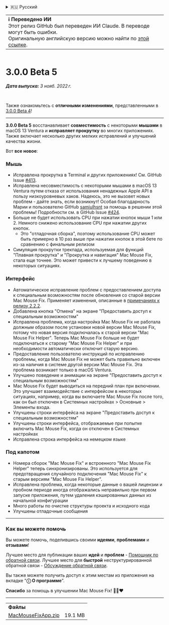 <details>
<summary>🇷🇺 Русский</summary>

[🇬🇧 English (GitHub)](https://github.com/noah-nuebling/mac-mouse-fix/releases/tag/3.0.0-Beta-5)\
[🇦🇩 Català](https://redirect.macmousefix.com/?target=mmf-release&tag=3.0.0-Beta-5&locale=ca)\
[🇩🇪 Deutsch](https://redirect.macmousefix.com/?target=mmf-release&tag=3.0.0-Beta-5&locale=de)\
[🇪🇸 Español](https://redirect.macmousefix.com/?target=mmf-release&tag=3.0.0-Beta-5&locale=es)\
[🇫🇷 Français](https://redirect.macmousefix.com/?target=mmf-release&tag=3.0.0-Beta-5&locale=fr)\
[🇮🇩 Indonesia](https://redirect.macmousefix.com/?target=mmf-release&tag=3.0.0-Beta-5&locale=id)\
[🇮🇹 Italiano](https://redirect.macmousefix.com/?target=mmf-release&tag=3.0.0-Beta-5&locale=it)\
[🇭🇺 Magyar](https://redirect.macmousefix.com/?target=mmf-release&tag=3.0.0-Beta-5&locale=hu)\
[🇳🇱 Nederlands](https://redirect.macmousefix.com/?target=mmf-release&tag=3.0.0-Beta-5&locale=nl)\
[🇵🇱 Polski](https://redirect.macmousefix.com/?target=mmf-release&tag=3.0.0-Beta-5&locale=pl)\
[🇧🇷 Português (Brasil)](https://redirect.macmousefix.com/?target=mmf-release&tag=3.0.0-Beta-5&locale=pt-BR)\
[🇵🇹 Português (Portugal)](https://redirect.macmousefix.com/?target=mmf-release&tag=3.0.0-Beta-5&locale=pt-PT)\
[🇷🇴 Română](https://redirect.macmousefix.com/?target=mmf-release&tag=3.0.0-Beta-5&locale=ro)\
[🇸🇪 Svenska](https://redirect.macmousefix.com/?target=mmf-release&tag=3.0.0-Beta-5&locale=sv)\
[🇻🇳 Tiếng Việt](https://redirect.macmousefix.com/?target=mmf-release&tag=3.0.0-Beta-5&locale=vi)\
[🇹🇷 Türkçe](https://redirect.macmousefix.com/?target=mmf-release&tag=3.0.0-Beta-5&locale=tr)\
[🇨🇿 Čeština](https://redirect.macmousefix.com/?target=mmf-release&tag=3.0.0-Beta-5&locale=cs)\
[🇬🇷 Ελληνικά](https://redirect.macmousefix.com/?target=mmf-release&tag=3.0.0-Beta-5&locale=el)\
**🇷🇺 Русский**\
[🇺🇦 Українська](https://redirect.macmousefix.com/?target=mmf-release&tag=3.0.0-Beta-5&locale=uk)\
[🇮🇱 עברית](https://redirect.macmousefix.com/?target=mmf-release&tag=3.0.0-Beta-5&locale=he)\
[🇸🇦 العربية](https://redirect.macmousefix.com/?target=mmf-release&tag=3.0.0-Beta-5&locale=ar)\
[🇮🇳 हिन्दी](https://redirect.macmousefix.com/?target=mmf-release&tag=3.0.0-Beta-5&locale=hi)\
[🇹🇭 ไทย](https://redirect.macmousefix.com/?target=mmf-release&tag=3.0.0-Beta-5&locale=th)\
[🇨🇳 中文 (简体)](https://redirect.macmousefix.com/?target=mmf-release&tag=3.0.0-Beta-5&locale=zh-Hans)\
[🇨🇳 中文 (繁體)](https://redirect.macmousefix.com/?target=mmf-release&tag=3.0.0-Beta-5&locale=zh-Hant)\
[🇭🇰 中文（香港)](https://redirect.macmousefix.com/?target=mmf-release&tag=3.0.0-Beta-5&locale=zh-HK)\
[🇯🇵 日本語](https://redirect.macmousefix.com/?target=mmf-release&tag=3.0.0-Beta-5&locale=ja)\
[🇰🇷 한국어](https://redirect.macmousefix.com/?target=mmf-release&tag=3.0.0-Beta-5&locale=ko)\
[Help translate Mac Mouse Fix to different languages!](https://github.com/noah-nuebling/mac-mouse-fix/discussions/731)
</details>
<table align=><td>
<b>ℹ️ Переведено ИИ</b><br>
Этот релиз GitHub был переведен ИИ Claude. В переводе могут быть ошибки.<br>
Оригинальную английскую версию можно найти по <a href="https://github.com/noah-nuebling/mac-mouse-fix/releases/tag/3.0.0-Beta-5">этой ссылке</a>.
</td></table>

<table></table>

# 3.0.0 Beta 5
***Дата выпуска:** 3 нояб. 2022 г.*

<br>

Также ознакомьтесь с **отличными изменениями**, представленными в [3.0.0 Beta 4](https://redirect.macmousefix.com/?target=mmf-release&tag=3.0.0-Beta-4&locale=ru)!

---

**3.0.0 Beta 5** восстанавливает **совместимость** с некоторыми **мышами** в macOS 13 Ventura и **исправляет прокрутку** во многих приложениях.
Также включает несколько других мелких исправлений и улучшений качества жизни.

Вот **все новое**:

### Мышь

- Исправлена прокрутка в Terminal и других приложениях! См. GitHub Issue [#413](https://github.com/noah-nuebling/mac-mouse-fix/issues/413).
- Исправлена несовместимость с некоторыми мышами в macOS 13 Ventura путем отказа от использования ненадежных Apple API в пользу низкоуровневых хаков. Надеюсь, это не вызовет новых проблем - дайте знать, если возникнут! Особая благодарность Марии и пользователю GitHub [samiulhsnt](https://github.com/samiulhsnt) за помощь в решении этой проблемы! Подробности см. в GitHub Issue [#424](https://github.com/noah-nuebling/mac-mouse-fix/issues/424).
- Больше не будет использовать CPU при нажатии кнопок мыши 1 или 2. Немного снижено использование CPU при нажатии других кнопок.
    - Это "отладочная сборка", поэтому использование CPU может быть примерно в 10 раз выше при нажатии кнопок в этой бете по сравнению с финальным релизом
- Симуляция прокрутки трекпада, используемая для функций "Плавная прокрутка" и "Прокрутка и навигация" Mac Mouse Fix, стала еще точнее. Это может привести к лучшему поведению в некоторых ситуациях.

### Интерфейс

- Автоматическое исправление проблем с предоставлением доступа к специальным возможностям после обновления со старой версии Mac Mouse Fix. Применяет изменения, описанные в [примечаниях к релизу 2.2.2](https://redirect.macmousefix.com/?target=mmf-release&tag=2.2.2&locale=ru).
- Добавлена кнопка "Отмена" на экране "Предоставить доступ к специальным возможностям"
- Исправлена проблема, когда настройка Mac Mouse Fix не работала должным образом после установки новой версии Mac Mouse Fix, потому что новая версия подключалась к старой версии "Mac Mouse Fix Helper". Теперь Mac Mouse Fix больше не будет подключаться к старому "Mac Mouse Fix Helper" и при необходимости автоматически отключит старую версию.
- Предоставление пользователю инструкций по исправлению проблемы, когда Mac Mouse Fix не может быть правильно включен из-за наличия в системе другой версии Mac Mouse Fix. Эта проблема возникает только в macOS Ventura.
- Улучшено поведение и анимации на экране "Предоставить доступ к специальным возможностям"
- Mac Mouse Fix будет выводиться на передний план при включении. Это улучшает взаимодействие с интерфейсом в некоторых ситуациях, например, когда вы включаете Mac Mouse Fix после того, как он был отключен в Системных настройках > Основные > Элементы входа.
- Улучшены строки интерфейса на экране "Предоставить доступ к специальным возможностям"
- Улучшены строки интерфейса, отображаемые при попытке включить Mac Mouse Fix, когда он отключен в Системных настройках
- Исправлена строка интерфейса на немецком языке

### Под капотом

- Номера сборок "Mac Mouse Fix" и встроенного "Mac Mouse Fix Helper" теперь синхронизированы. Это используется для предотвращения случайного подключения "Mac Mouse Fix" к старым версиям "Mac Mouse Fix Helper".
- Исправлена проблема, когда некоторые данные о вашей лицензии и пробном периоде иногда отображались неправильно при первом запуске приложения, путем удаления кэшированных данных из начальной конфигурации
- Много работы по очистке структуры проекта и исходного кода
- Улучшены отладочные сообщения

---

### Как вы можете помочь

Вы можете помочь, поделившись своими **идеями**, **проблемами** и **отзывами**!

Лучшее место для публикации ваших **идей** и **проблем** - [Помощник по обратной связи](https://noah-nuebling.github.io/mac-mouse-fix-feedback-assistant/?type=bug-report).
Лучшее место для **быстрой** неструктурированной обратной связи - [Обсуждение обратной связи](https://github.com/noah-nuebling/mac-mouse-fix/discussions/366).

Вы также можете получить доступ к этим местам из приложения на вкладке "**ⓘ О программе**".

**Спасибо** за помощь в улучшении Mac Mouse Fix! 💙💛❤️

---

<table align="start">
<tr>
    <td colspan=2>
        <b>Файлы</b>
    </td>
</tr>
<tr>
    <td><a href="https://github.com/noah-nuebling/mac-mouse-fix/releases/download/3.0.0-Beta-5/MacMouseFixApp.zip">MacMouseFixApp.zip</a></td>
    <td>19.1 MB</td>
</tr>
</table>